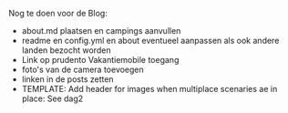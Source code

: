 Nog te doen voor de Blog:
- about.md plaatsen en campings aanvullen
- readme en config.yml en about eventueel aanpassen als ook andere landen bezocht worden
- Link op prudento Vakantiemobile toegang
- foto's van de camera toevoegen
- linken in de posts zetten
- TEMPLATE: Add header for images when multiplace scenaries ae in place: See dag2
